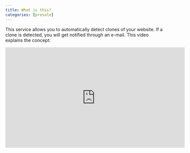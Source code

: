 ```yaml
---
title: What is this?
categories: [presale]
---
```


This service allows you to automatically detect clones of your website. If a clone is detected, you will get notified through an e-mail. This video explains the concept:
<center><iframe width="560" height="315" src="https://www.youtube.com/embed/Vn6cuEaXwYw" title="YouTube video player" frameborder="0" allow="accelerometer; autoplay; clipboard-write; encrypted-media; gyroscope; picture-in-picture" allowfullscreen></iframe></center>
